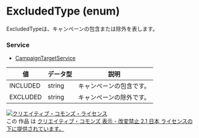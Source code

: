 # ExcludedType (enum)
ExcludedTypeは、キャンペーンの包含または除外を表します。
### Service
+ [CampaignTargetService](../services/CampaignTargetService.md)

| 値 | データ型 | 説明 | 
|---|---|---|
| INCLUDED| string| キャンペーンの包含です。 |
| EXCLUDED| string| キャンペーンの除外です。 |
<a rel="license" href="http://creativecommons.org/licenses/by-nd/2.1/jp/"><img alt="クリエイティブ・コモンズ・ライセンス" style="border-width:0" src="https://i.creativecommons.org/l/by-nd/2.1/jp/88x31.png" /></a><br />この 作品 は <a rel="license" href="http://creativecommons.org/licenses/by-nd/2.1/jp/">クリエイティブ・コモンズ 表示 - 改変禁止 2.1 日本 ライセンスの下に提供されています。</a>
